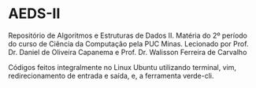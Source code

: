 # AEDS-II
Repositório de Algoritmos e Estruturas de Dados II. 
Matéria do 2º período do curso de Ciência da Computação pela PUC Minas.
Lecionado por Prof. Dr. Daniel de Oliveira Capanema e Prof. Dr. Walisson Ferreira de Carvalho

Códigos feitos integralmente no Linux Ubuntu utilizando terminal, vim, redirecionamento de entrada e saída, e, a ferramenta verde-cli.
